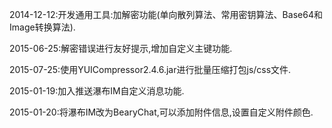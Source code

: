 ﻿
2014-12-12:开发通用工具:加解密功能(单向散列算法、常用密钥算法、Base64和Image转换算法).

2015-06-25:解密错误进行友好提示,增加自定义主键功能.

2015-07-25:使用YUICompressor2.4.6.jar进行批量压缩打包js/css文件.

2015-01-19:加入推送瀑布IM自定义消息功能.

2015-01-20:将瀑布IM改为BearyChat,可以添加附件信息,设置自定义附件颜色.